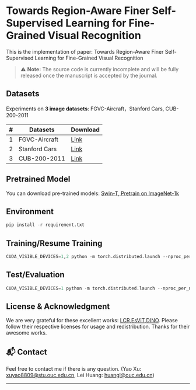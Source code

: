 # Towards Region-Aware Finer Self-Supervised Learning for Fine-Grained Visual Recognition

This is the  implementation of  paper: Towards Region-Aware Finer Self-Supervised Learning for Fine-Grained Visual Recognition

> ⚠ **Note:** The source code is currently incomplete and will be fully released once the manuscript is accepted by the journal.

## Datasets
Experiments on **3 image datasets**:
FGVC-Aircraft，Stanford Cars, CUB-200-2011

|#|Datasets|Download|
|---|----|-----|
|1|FGVC-Aircraft|[Link](https://www.kaggle.com/datasets/seryouxblaster764/fgvc-aircraft)|
|2|Stanford Cars|[Link](https://www.kaggle.com/datasets/eduardo4jesus/stanford-cars-dataset)
|3|CUB-200-2011|[Link](https://www.kaggle.com/datasets/wenewone/cub2002011)  |


## Pretrained Model
You can download  pre-trained  models: [Swin-T, Pretrain on ImageNet-1k](https://github.com/SwinTransformer/storage/releases/download/v1.0.0/swin_tiny_patch4_window7_224.pth)

 ## Environment
```python
pip install -r requirement.txt
```

## Training/Resume Training

```python
CUDA_VISIBLE_DEVICES=1,2 python -m torch.distributed.launch --nproc_per_node=2 --master_port 29501 main_RAFG.py --arch swin --data_path $DATA_PATH/train --output_dir $OUT_PATH --batch_size_per_gpu 64 --epochs 300 --teacher_temp 0.07 --warmup_epochs 10 --warmup_teacher_temp_epochs 30 --norm_last_layer false --use_dense_prediction True --cfg experiments/imagenet/swin/swin_tiny_patch4_window7_224.yaml
```

## Test/Evaluation

```python
CUDA_VISIBLE_DEVICES=1 python -m torch.distributed.launch --nproc_per_node=1 --master_port 29502 eval_linear.py --data_path $DATA_PATH --output_dir $OUT_PATH/lincls/epoch1 --pretrained_weights  /data1/output1/checkpoint.pth --checkpoint_key teacher --batch_size_per_gpu 128 --arch swin_tiny --cfg experiments/imagenet/swin/swin_tiny_patch4_window7_224.yaml --n_last_blocks 4 --num_labels 200
```

## License & Acknowledgment

We are very grateful for these excellent works: [LCR](https://github.com/GANPerf/LCR),[EsViT](https://github.com/microsoft/esvit),[DINO]( https://github.com/facebookresearch/dino). Please follow their respective licenses for usage and redistribution. Thanks for their awesome works.

## 📬 Contact

Feel free to contact me if there is any question. (Yao Xu: [xuyao8809@stu.ouc.edu.cn](mailto:xuyao8809@stu.ouc.edu.cn), Lei Huang: [huangl@ouc.edu.cn](mailto:huangl@ouc.edu.cn))

---

